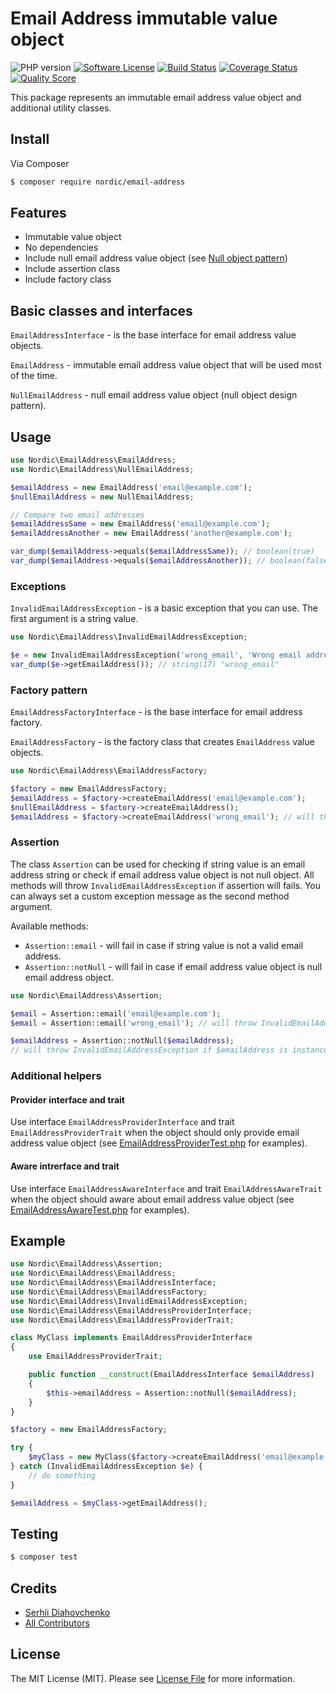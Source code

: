 # Email Address immutable value object

![PHP version][ico-php-version]
[![Software License][ico-license]](LICENSE.md)
[![Build Status][ico-travis]][link-travis]
[![Coverage Status][ico-scrutinizer]][link-scrutinizer]
[![Quality Score][ico-code-quality]][link-code-quality]

This package represents an immutable email address value object and additional utility classes.

## Install

Via Composer

```bash
$ composer require nordic/email-address
```

## Features

 * Immutable value object
 * No dependencies
 * Include null email address value object (see [Null object pattern][link-null-object-pattern])
 * Include assertion class
 * Include factory class

## Basic classes and interfaces

`EmailAddressInterface` - is the base interface for email address value objects.

`EmailAddress` - immutable email address value object that will be used most of the time.

`NullEmailAddress` - null email address value object (null object design pattern).

## Usage

```php
use Nordic\EmailAddress\EmailAddress;
use Nordic\EmailAddress\NullEmailAddress;

$emailAddress = new EmailAddress('email@example.com');
$nullEmailAddress = new NullEmailAddress;

// Compare two email addresses
$emailAddressSame = new EmailAddress('email@example.com');
$emailAddressAnother = new EmailAddress('another@example.com');

var_dump($emailAddress->equals($emailAddressSame)); // boolean(true)
var_dump($emailAddress->equals($emailAddressAnother)); // boolean(false)
```

### Exceptions

`InvalidEmailAddressException` - is a basic exception that you can use. The first argument is a string value.

```php
use Nordic\EmailAddress\InvalidEmailAddressException;

$e = new InvalidEmailAddressException('wrong_email', 'Wrong email address');
var_dump($e->getEmailAddress()); // string(17) "wrong_email"
```

### Factory pattern

`EmailAddressFactoryInterface` - is the base interface for email address factory.

`EmailAddressFactory` - is the factory class that creates `EmailAddress` value objects.

```php
use Nordic\EmailAddress\EmailAddressFactory;

$factory = new EmailAddressFactory;
$emailAddress = $factory->createEmailAddress('email@example.com');
$nullEmailAddress = $factory->createEmailAddress();
$emailAddress = $factory->createEmailAddress('wrong_email'); // will throw InvalidEmailAddressException
```

### Assertion

The class `Assertion` can be used for checking if string value is an email address string or check if email address value object is not null object. All methods will throw `InvalidEmailAddressException` if assertion will fails. You can always set a custom exception message as the second method argument.

Available methods:

 * `Assertion::email` - will fail in case if string value is not a valid email address.
 * `Assertion::notNull` - will fail in case if email address value object is null email address object.

```php
use Nordic\EmailAddress\Assertion;

$email = Assertion::email('email@example.com');
$email = Assertion::email('wrong_email'); // will throw InvalidEmailAddressException

$emailAddress = Assertion::notNull($emailAddress);
// will throw InvalidEmailAddressException if $emailAddress is instance of NullEmailAddress
```

### Additional helpers

#### Provider interface and trait

Use interface `EmailAddressProviderInterface` and trait `EmailAddressProviderTrait` when the object should only provide email address value object (see [EmailAddressProviderTest.php](tests/EmailAddressProviderTest.php) for examples).

#### Aware intrerface and trait

Use interface `EmailAddressAwareInterface` and trait `EmailAddressAwareTrait` when the object should aware about email address value object (see [EmailAddressAwareTest.php](tests/EmailAddressAwareTest.php) for examples).

## Example

```php
use Nordic\EmailAddress\Assertion;
use Nordic\EmailAddress\EmailAddress;
use Nordic\EmailAddress\EmailAddressInterface;
use Nordic\EmailAddress\EmailAddressFactory;
use Nordic\EmailAddress\InvalidEmailAddressException;
use Nordic\EmailAddress\EmailAddressProviderInterface;
use Nordic\EmailAddress\EmailAddressProviderTrait;

class MyClass implements EmailAddressProviderInterface
{
    use EmailAddressProviderTrait;

    public function __construct(EmailAddressInterface $emailAddress)
    {
        $this->emailAddress = Assertion::notNull($emailAddress);
    }
}

$factory = new EmailAddressFactory;

try {
    $myClass = new MyClass($factory->createEmailAddress('email@example.com'));
} catch (InvalidEmailAddressException $e) {
    // do something
}

$emailAddress = $myClass->getEmailAddress();
```

## Testing

```bash
$ composer test
```

## Credits

- [Serhii Diahovchenko][link-author]
- [All Contributors][link-contributors]

## License

The MIT License (MIT). Please see [License File](LICENSE.md) for more information.

[ico-php-version]: https://img.shields.io/travis/php-v/nordic-alliance/email-address.svg?style=flat-square
[ico-license]: https://img.shields.io/badge/license-MIT-brightgreen.svg?style=flat-square
[ico-travis]: https://img.shields.io/travis/nordic-alliance/email-address/master.svg?style=flat-square
[ico-scrutinizer]: https://img.shields.io/scrutinizer/coverage/g/nordic-alliance/email-address.svg?style=flat-square
[ico-code-quality]: https://img.shields.io/scrutinizer/g/nordic-alliance/email-address.svg?style=flat-square

[link-travis]: https://travis-ci.org/nordic-alliance/email-address
[link-code-quality]: https://scrutinizer-ci.com/g/nordic-alliance/email-address
[link-scrutinizer]: https://scrutinizer-ci.com/g/nordic-alliance/email-address/code-structure
[link-author]: https://github.com/DyaGa
[link-contributors]: ../../contributors

[link-null-object-pattern]: https://en.wikipedia.org/wiki/Null_object_pattern
